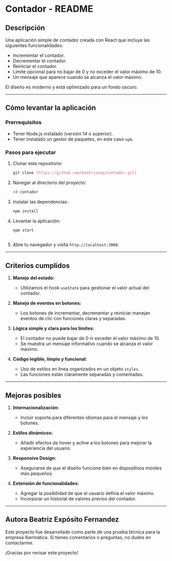 # Contador - README

## Descripción
Una aplicación simple de contador creada con React que incluye las siguientes funcionalidades:

- Incrementar el contador.
- Decrementar el contador.
- Reiniciar el contador.
- Límite opcional para no bajar de 0 y no exceder el valor máximo de 10.
- Un mensaje que aparece cuando se alcanza el valor máximo.

El diseño es moderno y está optimizado para un fondo oscuro.

---

## Cómo levantar la aplicación

### Prerrequisitos
- Tener Node.js instalado (versión 14 o superior).
- Tener instalado un gestor de paquetes, en este caso `npm`.

### Pasos para ejecutar

1. Clonar este repositorio:
   ```bash
   git clone [https://github.com/beatrizexp/contador.git]
   ```

2. Navegar al directorio del proyecto:
   ```bash
   cd contador
   ```

3. Instalar las dependencias:
   ```bash
   npm install
   

4. Levantar la aplicación:
   ```bash
   npm start
  

5. Abre tu navegador y visita `http://localhost:3000`.

---

## Criterios cumplidos

1. **Manejo del estado:**
   - Utilizamos el hook `useState` para gestionar el valor actual del contador.

2. **Manejo de eventos en botones:**
   - Los botones de incrementar, decrementar y reiniciar manejan eventos de clic con funciones claras y separadas.

3. **Lógica simple y clara para los límites:**
   - El contador no puede bajar de 0 ni exceder el valor máximo de 10.
   - Se muestra un mensaje informativo cuando se alcanza el valor máximo.

4. **Código legible, limpio y funcional:**
   - Uso de estilos en línea organizados en un objeto `styles`.
   - Las funciones están claramente separadas y comentadas.

---

## Mejoras posibles

1. **Internacionalización:**
   - Incluir soporte para diferentes idiomas para el mensaje y los botones.

2. **Estilos dinámicos:**
   - Añadir efectos de hover y active a los botones para mejorar la experiencia del usuario.

3. **Responsive Design:**
   - Asegurarse de que el diseño funcione bien en dispositivos móviles más pequeños.

4. **Extensión de funcionalidades:**
   - Agregar la posibilidad de que el usuario defina el valor máximo.
   - Incorporar un historial de valores previos del contador.

---

## Autora Beatriz Expósito Fernandez
Este proyecto fue desarrollado como parte de una prueba técnica para la empresa Ibermática. Si tienes comentarios o preguntas, no dudes en contactarme.

¡Gracias por revisar este proyecto! 
